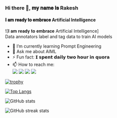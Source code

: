 ### Hi there 👋, 𝐦𝐲 𝐧𝐚𝐦𝐞 𝐢𝐬 Rakesh
#### 𝐈 𝐚𝐦 𝐫𝐞𝐚𝐝𝐲 𝐭𝐨 𝐞𝐦𝐛𝐫𝐚𝐜𝐞 Artificial Intelligence 
![𝐈 𝐚𝐦 𝐫𝐞𝐚𝐝𝐲 𝐭𝐨 𝐞𝐦𝐛𝐫𝐚𝐜𝐞 Artificial Intelligence]<br>
Data annotators label and tag data to train AI models
- 🌱 I’m currently learning Prompt Engineering 
- 💬 Ask me about AIML 
- ⚡ Fun fact: 𝗜 𝘀𝗽𝗲𝗻𝘁 𝗱𝗮𝗶𝗹𝘆 𝘁𝘄𝗼 𝗵𝗼𝘂𝗿 𝗶𝗻 𝗾𝘂𝗼𝗿𝗮 
- 📫 How to reach me: <br>[<img src="https://img.icons8.com/fluent/48/000000/gmail--v2.png"/>](mailto:rakeshsingh2024@gmail.com)
[<img src="https://img.icons8.com/fluent/48/000000/github.png"/>](https://github.com/rakeshsingh2024)  [<img src="https://img.icons8.com/fluent/50/000000/linkedin.png"/>](https://www.linkedin.com/in/rakeshsingh2024/)   [<img src="https://img.icons8.com/fluent/48/000000/domain.png"/>](https://rakesh) 




 

[![trophy](https://github-profile-trophy.vercel.app/?username=vikash-kumar-singh9)](https://github.com/ryo-ma/github-profile-trophy)

[![Top Langs](https://github-readme-stats.vercel.app/api/top-langs/?username=vikash-kumar-singh9)](https://github.com/anuraghazra/github-readme-stats)

![GitHub stats](https://github-readme-stats.vercel.app/api?username=vikash-kumar-singh9&show_icons=true)  

  

![GitHub streak stats](https://github-readme-streak-stats.herokuapp.com/?user=vikash-kumar-singh9)  

